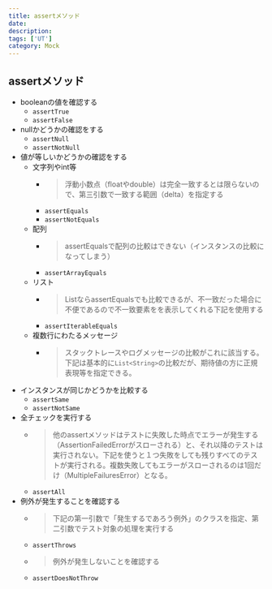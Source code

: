 ```yaml
---
title: assertメソッド
date: 
description: 
tags: ['UT']
category: Mock
---
```


## assertメソッド

- booleanの値を確認する
  - ` assertTrue `
  - ` assertFalse `
- nullかどうかの確認をする
  - ` assertNull `
  - ` assertNotNull `
- 値が等しいかどうかの確認をする
  - 文字列やint等
    - > 浮動小数点（floatやdouble）は完全一致するとは限らないので、第三引数で一致する範囲（delta）を指定する
    - ` assertEquals `
    - ` assertNotEquals `
  - 配列
    - > assertEqualsで配列の比較はできない（インスタンスの比較になってしまう）
    - ` assertArrayEquals `
  - リスト
    - > ListならassertEqualsでも比較できるが、不一致だった場合に不便であるので不一致要素をを表示してくれる下記を使用する
    - ` assertIterableEquals `
  - 複数行にわたるメッセージ
    - > スタックトレースやログメッセージの比較がこれに該当する。下記は基本的に`List<String>`の比較だが、期待値の方に正規表現等を指定できる。
- インスタンスが同じかどうかを比較する
  - ` assertSame `
  - ` assertNotSame `
- 全チェックを実行する
  - > 他のassertメソッドはテストに失敗した時点でエラーが発生する（AssertionFailedErrorがスローされる）と、それ以降のテストは実行されない。下記を使うと１つ失敗をしても残りすべてのテストが実行される。複数失敗してもエラーがスローされるのは1回だけ（MultipleFailuresError）となる。
  - ` assertAll `
- 例外が発生することを確認する
  - > 下記の第一引数で「発生するであろう例外」のクラスを指定、第二引数でテスト対象の処理を実行する
  - ` assertThrows `
  - > 例外が発生しないことを確認する
  - ` assertDoesNotThrow `
